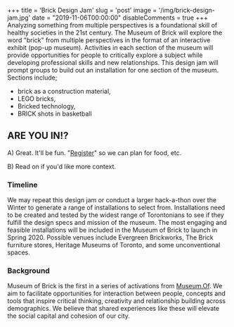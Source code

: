 +++
title = 'Brick Design Jam'
slug = 'post'
image = '/img/brick-design-jam.jpg'
date = "2019-11-06T00:00:00"
disableComments = true
+++
Analyzing something from multiple perspectives is a foundational skill of healthy societies in the 21st century. The Museum of Brick will explore the word "brick" from multiple perspectives in the format of an interactive exhibit (pop-up museum). Activities in each section of the museum will provide opportunities for people to critically explore a subject while developing professional skills and new relationships.
This design jam will prompt groups to build out an installation for one section of the museum. 
Sections include;

* brick as a construction material,
* LEGO bricks,
* Bricked technology,
* BRICK shots in basketball

## ARE YOU IN!?

A) Great. It'll be fun. "[Register](https://www.eventbrite.ca/e/museum-of-brick-design-jam-registration-80228069315)" so we can plan for food, etc.

B) Read on if you'd like more context.

### Timeline
We may repeat this design jam or conduct a larger hack-a-thon over the Winter to generate a range of installations to select from. Installations need to be created and tested by the widest range of Torontonians to see if they fulfill the design specs and mission of the museum. The most engaging and feasible installations will be included in the Museum of Brick to launch in Spring 2020. Possible venues include Evergreen Brickworks, The Brick furniture stores, Heritage Museums of Toronto, and some unconventional spaces.

### Background
Museum of Brick is the first in a series of activations from [Museum.Of](https://museum.of). We aim to facilitate opportunities for interaction between people, concepts and tools that inspire critical thinking, creativity and relationship building across demographics. We believe that shared experiences like these will elevate the social capital and cohesion of our city.